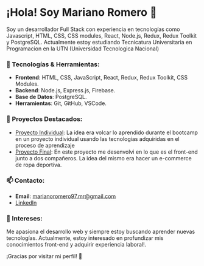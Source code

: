# ¡Hola! Soy Mariano Romero 👋

Soy un desarrollador Full Stack con experiencia en tecnologías como Javascript, HTML, CSS, CSS modules, React, Node.js, Redux, Redux Toolkit y PostgreSQL. Actualmente estoy estudiando Tecnicatura Universitaria en Programacion en la UTN (Universidad Tecnologica Nacional)

### 🔧 Tecnologías & Herramientas:
- **Frontend**: HTML, CSS, JavaScript, React, Redux, Redux Toolkit, CSS Modules.
- **Backend**: Node.js, Express.js, Firebase.
- **Base de Datos**: PostgreSQL.
- **Herramientas**: Git, GitHub, VSCode.

### 🚀 Proyectos Destacados:
- [Proyecto Individual](https://github.com/Marianoromero8/Proyecto-Individual-Videogames.git): La idea era volcar lo aprendido durante el bootcamp en un proyecto individual usando las tecnologias adquiridas en el proceso de aprendizaje
- [Proyecto Final](https://github.com/Marianoromero8/ProyectoFinal-Henry.git): En este proyecto me desenvolvi en lo que es el front-end junto a dos compañeros. La idea del mismo era hacer un e-commerce de ropa deportiva.

### 📫 Contacto:
- **Email**: marianoromero97.mr@gmail.com
- [LinkedIn](https://www.linkedin.com/in/mariano-romero-489104272/)

### 🎯 Intereses:
Me apasiona el desarrollo web y siempre estoy buscando aprender nuevas tecnologías. Actualmente, estoy interesado en profundizar mis conocimientos front-end y adquirir experiencia laboral!.

¡Gracias por visitar mi perfil! 🚀
